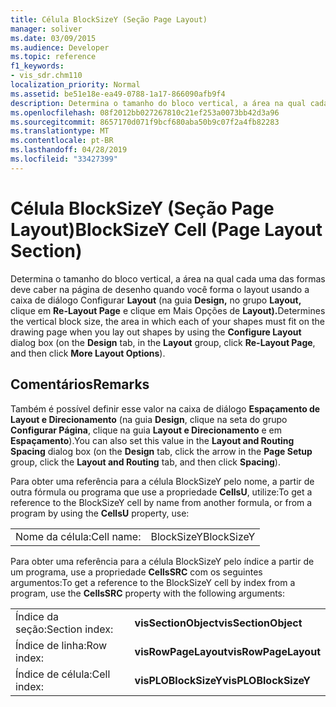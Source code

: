 ```yaml
---
title: Célula BlockSizeY (Seção Page Layout)
manager: soliver
ms.date: 03/09/2015
ms.audience: Developer
ms.topic: reference
f1_keywords:
- vis_sdr.chm110
localization_priority: Normal
ms.assetid: be51e18e-ea49-0788-1a17-866090afb9f4
description: Determina o tamanho do bloco vertical, a área na qual cada uma das formas deve caber na página de desenho quando você forma o layout usando a caixa de diálogo Configurar Layout (na guia Design, no grupo Layout, clique em Re-Layout Página e em Mais Opções de Layout).
ms.openlocfilehash: 08f2012bb027267810c21ef253a0073bb42d3a96
ms.sourcegitcommit: 8657170d071f9bcf680aba50b9c07f2a4fb82283
ms.translationtype: MT
ms.contentlocale: pt-BR
ms.lasthandoff: 04/28/2019
ms.locfileid: "33427399"
---
```

# <a name="blocksizey-cell-page-layout-section"></a><span data-ttu-id="1ac5b-103">Célula BlockSizeY (Seção Page Layout)</span><span class="sxs-lookup"><span data-stu-id="1ac5b-103">BlockSizeY Cell (Page Layout Section)</span></span>

<span data-ttu-id="1ac5b-104">Determina o tamanho do bloco vertical, a área na qual cada uma das formas deve caber na página de desenho quando você forma o layout usando a caixa de diálogo Configurar **Layout** (na guia **Design,** no grupo **Layout,** clique em **Re-Layout Page** e clique em Mais Opções de **Layout).**</span><span class="sxs-lookup"><span data-stu-id="1ac5b-104">Determines the vertical block size, the area in which each of your shapes must fit on the drawing page when you lay out shapes by using the **Configure Layout** dialog box (on the **Design** tab, in the **Layout** group, click **Re-Layout Page**, and then click **More Layout Options**).</span></span>
  
## <a name="remarks"></a><span data-ttu-id="1ac5b-105">Comentários</span><span class="sxs-lookup"><span data-stu-id="1ac5b-105">Remarks</span></span>

<span data-ttu-id="1ac5b-106">Também é possível definir esse valor na caixa de diálogo **Espaçamento de Layout e Direcionamento** (na guia **Design**, clique na seta do grupo **Configurar Página**, clique na guia **Layout e Direcionamento** e em **Espaçamento**).</span><span class="sxs-lookup"><span data-stu-id="1ac5b-106">You can also set this value in the **Layout and Routing Spacing** dialog box (on the **Design** tab, click the arrow in the **Page Setup** group, click the **Layout and Routing** tab, and then click **Spacing**).</span></span>
  
<span data-ttu-id="1ac5b-107">Para obter uma referência para a célula BlockSizeY pelo nome, a partir de outra fórmula ou programa que use a propriedade **CellsU**, utilize:</span><span class="sxs-lookup"><span data-stu-id="1ac5b-107">To get a reference to the BlockSizeY cell by name from another formula, or from a program by using the **CellsU** property, use:</span></span> 
  
|||
|:-----|:-----|
| <span data-ttu-id="1ac5b-108">Nome da célula:</span><span class="sxs-lookup"><span data-stu-id="1ac5b-108">Cell name:</span></span>  <br/> | <span data-ttu-id="1ac5b-109">BlockSizeY</span><span class="sxs-lookup"><span data-stu-id="1ac5b-109">BlockSizeY</span></span>  <br/> |
   
<span data-ttu-id="1ac5b-110">Para obter uma referência para a célula BlockSizeY pelo índice a partir de um programa, use a propriedade **CellsSRC** com os seguintes argumentos:</span><span class="sxs-lookup"><span data-stu-id="1ac5b-110">To get a reference to the BlockSizeY cell by index from a program, use the **CellsSRC** property with the following arguments:</span></span> 
  
|||
|:-----|:-----|
| <span data-ttu-id="1ac5b-111">Índice da seção:</span><span class="sxs-lookup"><span data-stu-id="1ac5b-111">Section index:</span></span>  <br/> |<span data-ttu-id="1ac5b-112">**visSectionObject**</span><span class="sxs-lookup"><span data-stu-id="1ac5b-112">**visSectionObject**</span></span> <br/> |
| <span data-ttu-id="1ac5b-113">Índice de linha:</span><span class="sxs-lookup"><span data-stu-id="1ac5b-113">Row index:</span></span>  <br/> |<span data-ttu-id="1ac5b-114">**visRowPageLayout**</span><span class="sxs-lookup"><span data-stu-id="1ac5b-114">**visRowPageLayout**</span></span> <br/> |
| <span data-ttu-id="1ac5b-115">Índice de célula:</span><span class="sxs-lookup"><span data-stu-id="1ac5b-115">Cell index:</span></span>  <br/> |<span data-ttu-id="1ac5b-116">**visPLOBlockSizeY**</span><span class="sxs-lookup"><span data-stu-id="1ac5b-116">**visPLOBlockSizeY**</span></span> <br/> |
   

